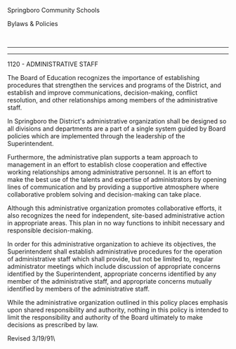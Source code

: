 Springboro Community Schools

Bylaws & Policies

 

* * * * *

****

1120 - ADMINISTRATIVE STAFF

The Board of Education recognizes the importance of establishing
procedures that strengthen the services and programs of the District,
and establish and improve communications, decision-making, conflict
resolution, and other relationships among members of the administrative
staff.

In Springboro the District's administrative organization shall be
designed so all divisions and departments are a part of a single system
guided by Board policies which are implemented through the leadership of
the Superintendent.

Furthermore, the administrative plan supports a team approach to
management in an effort to establish close cooperation and effective
working relationships among administrative personnel. It is an effort to
make the best use of the talents and expertise of administrators by
opening lines of communication and by providing a supportive atmosphere
where collaborative problem solving and decision-making can take place.

Although this administrative organization promotes collaborative
efforts, it also recognizes the need for independent, site-based
administrative action in appropriate areas. This plan in no way
functions to inhibit necessary and responsible decision-making.

In order for this administrative organization to achieve its objectives,
the Superintendent shall establish administrative procedures for the
operation of administrative staff which shall provide, but not be
limited to, regular administrator meetings which include discussion of
appropriate concerns identified by the Superintendent, appropriate
concerns identified by any member of the administrative staff, and
appropriate concerns mutually identified by members of the
administrative staff.

While the administrative organization outlined in this policy places
emphasis upon shared responsibility and authority, nothing in this
policy is intended to limit the responsibility and authority of the
Board ultimately to make decisions as prescribed by law.

Revised 3/19/91\


